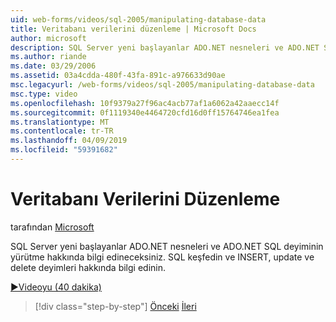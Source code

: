 ```yaml
---
uid: web-forms/videos/sql-2005/manipulating-database-data
title: Veritabanı verilerini düzenleme | Microsoft Docs
author: microsoft
description: SQL Server yeni başlayanlar ADO.NET nesneleri ve ADO.NET SQL deyiminin yürütme hakkında bilgi edineceksiniz. SQL keşfedin ve INSERT, update ve delete sta. hakkında bilgi edinin...
ms.author: riande
ms.date: 03/29/2006
ms.assetid: 03a4cdda-480f-43fa-891c-a976633d90ae
msc.legacyurl: /web-forms/videos/sql-2005/manipulating-database-data
msc.type: video
ms.openlocfilehash: 10f9379a27f96ac4acb77af1a6062a42aaecc14f
ms.sourcegitcommit: 0f1119340e4464720cfd16d0ff15764746ea1fea
ms.translationtype: MT
ms.contentlocale: tr-TR
ms.lasthandoff: 04/09/2019
ms.locfileid: "59391682"
---
```

# <a name="manipulating-database-data"></a>Veritabanı Verilerini Düzenleme

tarafından [Microsoft](https://github.com/microsoft)

SQL Server yeni başlayanlar ADO.NET nesneleri ve ADO.NET SQL deyiminin yürütme hakkında bilgi edineceksiniz. SQL keşfedin ve INSERT, update ve delete deyimleri hakkında bilgi edinin.

[&#9654;Videoyu (40 dakika)](https://channel9.msdn.com/Blogs/ASP-NET-Site-Videos/manipulating-database-data)

> [!div class="step-by-step"]
> [Önceki](designing-relational-database-tables.md)
> [İleri](more-structured-query-language.md)
